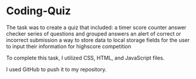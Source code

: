 # Coding-Quiz
The task was to create a quiz that included: 
  a timer
  score counter
  answer checker
  series of questions and grouped answers
  an alert of correct or incorrect submission
  a way to store data to local storage
  fields for the user to input their information for highscore competition
  
To complete this task, I utilized CSS, HTML, and JavaScript files.

I used GitHub to push it to my repository. 
